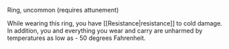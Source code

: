 Ring, uncommon (requires attunement) 

While wearing this ring, you have [[Resistance|resistance]] to cold damage. In addition, you and everything you wear and carry are unharmed by temperatures as low as - 50 degrees Fahrenheit.